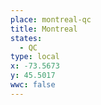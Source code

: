 ```yaml
---
place: montreal-qc
title: Montreal
states:
  - QC
type: local
x: -73.5673
y: 45.5017
wwc: false
---
```


